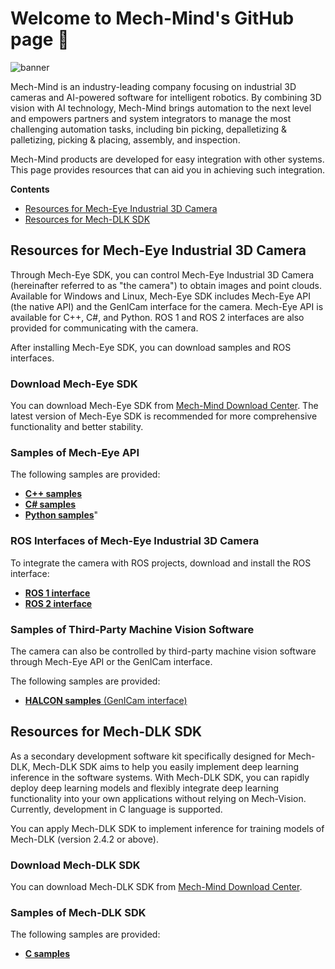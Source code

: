 # Welcome to Mech-Mind's GitHub page :tada:

![banner](https://docs.mech-mind.net/download/github/banner.jpg)

Mech-Mind is an industry-leading company focusing on industrial 3D cameras and AI-powered software for intelligent robotics.
By combining 3D vision with AI technology, Mech-Mind brings automation to the next level and empowers partners and system integrators to manage the most challenging automation tasks, including bin picking, depalletizing & palletizing, picking & placing, assembly, and inspection.

Mech-Mind products are developed for easy integration with other systems. This page provides resources that can aid you in achieving such integration.

**Contents**
- [Resources for Mech-Eye Industrial 3D Camera](#resources-for-mech-eye-industrial-3d-camera)
- [Resources for Mech-DLK SDK](#resources-for-mech-dlk-sdk)

## Resources for Mech-Eye Industrial 3D Camera

Through Mech-Eye SDK, you can control Mech-Eye Industrial 3D Camera (hereinafter referred to as "the camera") to obtain images and point clouds. Available for Windows and Linux, Mech-Eye SDK includes Mech-Eye API (the native API) and the GenICam interface for the camera. Mech-Eye API is available for C++, C#, and Python. ROS 1 and ROS 2 interfaces are also provided for communicating with the camera. 

After installing Mech-Eye SDK, you can download samples and ROS interfaces.


### Download Mech-Eye SDK

You can download Mech-Eye SDK from [Mech-Mind Download Center](https://downloads.mech-mind.com/?tab=tab-sdk). The latest version of Mech-Eye SDK is recommended for more comprehensive functionality and better stability.

### Samples of Mech-Eye API

The following samples are provided:

- [**C++ samples**](https://github.com/MechMindRobotics/mecheye_cpp_samples)
- [**C# samples**](https://github.com/MechMindRobotics/mecheye_csharp_samples)
- [**Python samples**](https://github.com/MechMindRobotics/mecheye_python_samples)"

### ROS Interfaces of Mech-Eye Industrial 3D Camera

To integrate the camera with ROS projects, download and install the ROS interface:

- [**ROS 1 interface**](https://github.com/MechMindRobotics/mecheye_ros_interface)
- [**ROS 2 interface**](https://github.com/MechMindRobotics/mecheye_ros2_interface)

### Samples of Third-Party Machine Vision Software

The camera can also be controlled by third-party machine vision software through Mech-Eye API or the GenICam interface. 

The following samples are provided:

- [**HALCON samples** (GenICam interface)](https://github.com/MechMindRobotics/mecheye_halcon_samples)

## Resources for Mech-DLK SDK

As a secondary development software kit specifically designed for Mech-DLK, Mech-DLK SDK aims to help you easily implement deep learning inference in the software systems. With Mech-DLK SDK, you can rapidly deploy deep learning models and flexibly integrate deep learning functionality into your own applications without relying on Mech-Vision. Currently, development in C language is supported. 

You can apply Mech-DLK SDK to implement inference for training models of Mech-DLK (version 2.4.2 or above).

### Download Mech-DLK SDK

You can download Mech-DLK SDK from [Mech-Mind Download Center](https://downloads.mech-mind.com/?tab=tab-dlk-sdk).

### Samples of Mech-DLK SDK

The following samples are provided:

- [**C samples**](https://github.com/MechMindRobotics/Docs_DLK_SDK/tree/main/dlk-sdk-manual_en/modules/sampleshttps://github.com/MechMindRobotics/mecheye_cpp_samples)



